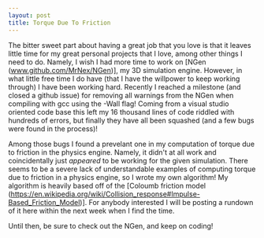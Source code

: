 ```yaml
---
layout: post
title: Torque Due To Friction
---
```


The bitter sweet part about having a great job that you love is that it leaves little time for my great personal projects that I love, among other things I need to do. Namely, I wish I had more time to work on [NGen (www.github.com/MrNex/NGen)], my 3D simulation engine. However, in what little free time I do have (that I have the willpower to keep working through) I have been working hard. Recently I reached a milestone (and closed a github issue) for removing all warnings from the NGen when compiling with gcc using the -Wall flag! Coming from a visual studio oriented code base this left my 16 thousand lines of code riddled with hundreds of errors, but finally they have all been squashed (and a few bugs were found in the process)!

Among those bugs I found a prevelant one in my computation of torque due to friction in the physics engine. Namely, it didn't at all work and coincidentally just *appeared* to be working for the given simulation. There seems to be a severe lack of understandable examples of computing torque due to friction in a physics engine, so I wrote my own algorithm! My algorithm is heavily based off of the [Coloumb friction model (https://en.wikipedia.org/wiki/Collision_response#Impulse-Based_Friction_Model)]. For anybody interested I will be posting a rundown of it here within the next week when I find the time.

Until then, be sure to check out the NGen, and keep on coding!
